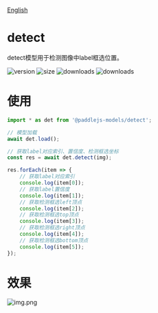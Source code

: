 [English](./README.md)

# detect

detect模型用于检测图像中label框选位置。

<img src="https://img.shields.io/npm/v/@paddlejs-models/detect?color=success" alt="version"> <img src="https://img.shields.io/bundlephobia/min/@paddlejs-models/detect" alt="size"> <img src="https://img.shields.io/npm/dm/@paddlejs-models/detect?color=orange" alt="downloads"> <img src="https://img.shields.io/npm/dt/@paddlejs-models/detect" alt="downloads">

# 使用

```js
import * as det from '@paddlejs-models/detect';

// 模型加载
await det.load();

// 获取label对应索引、置信度、检测框选坐标
const res = await det.detect(img);

res.forEach(item => {
    // 获取label对应索引
    console.log(item[0]);
    // 获取label置信度
    console.log(item[1]);
    // 获取检测框选left顶点
    console.log(item[2]);
    // 获取检测框选top顶点
    console.log(item[3]);
    // 获取检测框选right顶点
    console.log(item[4]);
    // 获取检测框选bottom顶点
    console.log(item[5]);
});
```

# 效果
![img.png](https://user-images.githubusercontent.com/43414102/153805288-80f289bf-ca92-4788-b1dd-44854681a03f.png)
